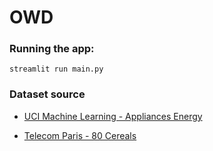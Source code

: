 # OWD

### Running the app:

```streamlit run main.py```

### Dataset source

* [UCI Machine Learning - Appliances Energy](https://archive.ics.uci.edu/dataset/374/appliances+energy+prediction)

* [Telecom Paris - 80 Cereals](https://perso.telecom-paristech.fr/eagan/class/igr204/datasets)